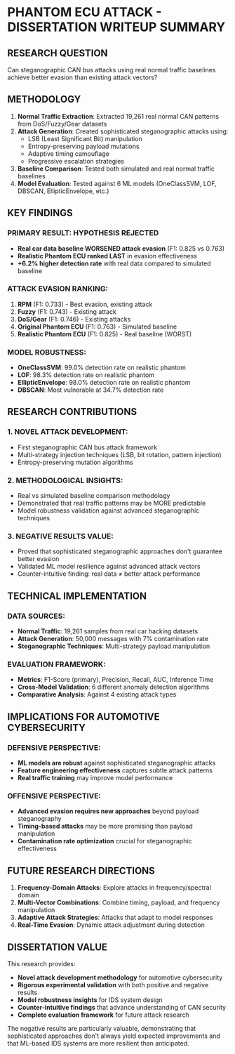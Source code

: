 
# PHANTOM ECU ATTACK - DISSERTATION WRITEUP SUMMARY

## RESEARCH QUESTION
Can steganographic CAN bus attacks using real normal traffic baselines achieve better evasion than existing attack vectors?

## METHODOLOGY
1. **Normal Traffic Extraction**: Extracted 19,261 real normal CAN patterns from DoS/Fuzzy/Gear datasets
2. **Attack Generation**: Created sophisticated steganographic attacks using:
   - LSB (Least Significant Bit) manipulation  
   - Entropy-preserving payload mutations
   - Adaptive timing camouflage
   - Progressive escalation strategies
3. **Baseline Comparison**: Tested both simulated and real normal traffic baselines
4. **Model Evaluation**: Tested against 6 ML models (OneClassSVM, LOF, DBSCAN, EllipticEnvelope, etc.)

## KEY FINDINGS

### PRIMARY RESULT: HYPOTHESIS REJECTED
- **Real car data baseline WORSENED attack evasion** (F1: 0.825 vs 0.763)
- **Realistic Phantom ECU ranked LAST** in evasion effectiveness
- **+6.2% higher detection rate** with real data compared to simulated baseline

### ATTACK EVASION RANKING:
1. **RPM** (F1: 0.733) - Best evasion, existing attack
2. **Fuzzy** (F1: 0.743) - Existing attack  
3. **DoS/Gear** (F1: 0.746) - Existing attacks
4. **Original Phantom ECU** (F1: 0.763) - Simulated baseline
5. **Realistic Phantom ECU** (F1: 0.825) - Real baseline (WORST)

### MODEL ROBUSTNESS:
- **OneClassSVM**: 99.0% detection rate on realistic phantom
- **LOF**: 98.3% detection rate on realistic phantom  
- **EllipticEnvelope**: 98.0% detection rate on realistic phantom
- **DBSCAN**: Most vulnerable at 34.7% detection rate

## RESEARCH CONTRIBUTIONS

### 1. NOVEL ATTACK DEVELOPMENT:
- First steganographic CAN bus attack framework
- Multi-strategy injection techniques (LSB, bit rotation, pattern injection)
- Entropy-preserving mutation algorithms

### 2. METHODOLOGICAL INSIGHTS:
- Real vs simulated baseline comparison methodology
- Demonstrated that real traffic patterns may be MORE predictable
- Model robustness validation against advanced steganographic techniques

### 3. NEGATIVE RESULTS VALUE:
- Proved that sophisticated steganographic approaches don't guarantee better evasion
- Validated ML model resilience against advanced attack vectors
- Counter-intuitive finding: real data ≠ better attack performance

## TECHNICAL IMPLEMENTATION

### DATA SOURCES:
- **Normal Traffic**: 19,261 samples from real car hacking datasets
- **Attack Generation**: 50,000 messages with 7% contamination rate
- **Steganographic Techniques**: Multi-strategy payload manipulation

### EVALUATION FRAMEWORK:
- **Metrics**: F1-Score (primary), Precision, Recall, AUC, Inference Time
- **Cross-Model Validation**: 6 different anomaly detection algorithms
- **Comparative Analysis**: Against 4 existing attack types

## IMPLICATIONS FOR AUTOMOTIVE CYBERSECURITY

### DEFENSIVE PERSPECTIVE:
- **ML models are robust** against sophisticated steganographic attacks
- **Feature engineering effectiveness** captures subtle attack patterns
- **Real traffic training** may improve model performance

### OFFENSIVE PERSPECTIVE:  
- **Advanced evasion requires new approaches** beyond payload steganography
- **Timing-based attacks** may be more promising than payload manipulation
- **Contamination rate optimization** crucial for steganographic effectiveness

## FUTURE RESEARCH DIRECTIONS

1. **Frequency-Domain Attacks**: Explore attacks in frequency/spectral domain
2. **Multi-Vector Combinations**: Combine timing, payload, and frequency manipulation
3. **Adaptive Attack Strategies**: Attacks that adapt to model responses
4. **Real-Time Evasion**: Dynamic attack adjustment during detection

## DISSERTATION VALUE

This research provides:
- **Novel attack development methodology** for automotive cybersecurity
- **Rigorous experimental validation** with both positive and negative results  
- **Model robustness insights** for IDS system design
- **Counter-intuitive findings** that advance understanding of CAN security
- **Complete evaluation framework** for future attack research

The negative results are particularly valuable, demonstrating that sophisticated approaches don't always yield expected improvements and that ML-based IDS systems are more resilient than anticipated.
